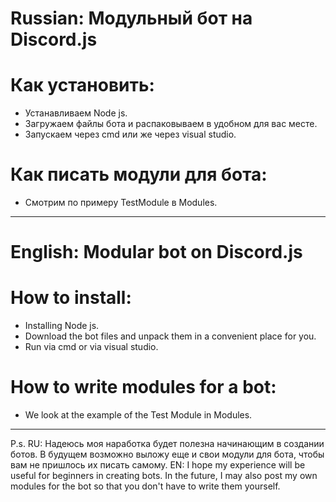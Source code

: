 # Russian: Модульный бот на Discord.js
# Как установить:
* Устанавливаем Node js.
* Загружаем файлы бота и распаковываем в удобном для вас месте.
* Запускаем через cmd или же через visual studio.
# Как писать модули для бота:
* Смотрим по примеру TestModule в Modules.
-------------
# English: Modular bot on Discord.js
# How to install:
* Installing Node js.
* Download the bot files and unpack them in a convenient place for you.
* Run via cmd or via visual studio.
# How to write modules for a bot:
* We look at the example of the Test Module in Modules.
-------------
P.s.
RU: Надеюсь моя наработка будет полезна начинающим в создании ботов. В будущем возможно выложу еще и свои модули для бота, чтобы вам не пришлось их писать самому.
EN: I hope my experience will be useful for beginners in creating bots. In the future, I may also post my own modules for the bot so that you don't have to write them yourself.
